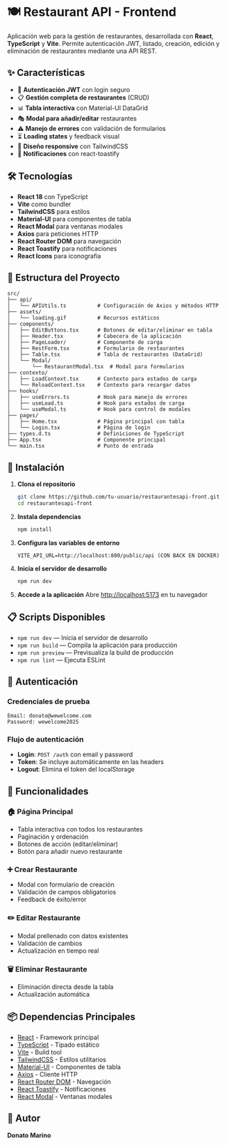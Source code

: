 # 🍽️ Restaurant API - Frontend

Aplicación web para la gestión de restaurantes, desarrollada con **React**, **TypeScript** y **Vite**. Permite autenticación JWT, listado, creación, edición y eliminación de restaurantes mediante una API REST.

## ✨ Características

- 🔐 **Autenticación JWT** con login seguro
- 📋 **Gestión completa de restaurantes** (CRUD)
- 📊 **Tabla interactiva** con Material-UI DataGrid
- 🎭 **Modal para añadir/editar** restaurantes
- ⚠️ **Manejo de errores** con validación de formularios
- ⏳ **Loading states** y feedback visual
- 📱 **Diseño responsive** con TailwindCSS
- 🔔 **Notificaciones** con react-toastify

## 🛠️ Tecnologías

- **React 18** con TypeScript
- **Vite** como bundler
- **TailwindCSS** para estilos
- **Material-UI** para componentes de tabla
- **React Modal** para ventanas modales
- **Axios** para peticiones HTTP
- **React Router DOM** para navegación
- **React Toastify** para notificaciones
- **React Icons** para iconografía

## 📁 Estructura del Proyecto

```
src/
├── api/
│   └── APIUtils.ts          # Configuración de Axios y métodos HTTP
├── assets/
│   └── loading.gif          # Recursos estáticos
├── components/
│   ├── EditButtons.tsx      # Botones de editar/eliminar en tabla
│   ├── Header.tsx           # Cabecera de la aplicación
│   ├── PageLoader/          # Componente de carga
│   ├── RestForm.tsx         # Formulario de restaurantes
│   ├── Table.tsx            # Tabla de restaurantes (DataGrid)
│   └── Modal/
│       └── RestaurantModal.tsx  # Modal para formularios
├── contexto/
│   ├── LoadContext.tsx      # Contexto para estados de carga
│   └── ReloadContext.tsx    # Contexto para recargar datos
├── hooks/
│   ├── useErrors.ts         # Hook para manejo de errores
│   ├── useLoad.ts           # Hook para estados de carga
│   └── useModal.ts          # Hook para control de modales
├── pages/
│   ├── Home.tsx             # Página principal con tabla
│   └── Login.tsx            # Página de login
├── types.d.ts               # Definiciones de TypeScript
├── App.tsx                  # Componente principal
└── main.tsx                 # Punto de entrada
```

## 🚀 Instalación

1. **Clona el repositorio**
   ```bash
   git clone https://github.com/tu-usuario/restaurantesapi-front.git
   cd restaurantesapi-front
   ```

2. **Instala dependencias**
   ```bash
   npm install
   ```

3. **Configura las variables de entorno**
   ```env
   VITE_API_URL=http://localhost:800/public/api (CON BACK EN DOCKER)
   ```

4. **Inicia el servidor de desarrollo**
   ```bash
   npm run dev
   ```

5. **Accede a la aplicación**
   Abre [http://localhost:5173](http://localhost:5173) en tu navegador

## 📋 Scripts Disponibles

- `npm run dev` — Inicia el servidor de desarrollo
- `npm run build` — Compila la aplicación para producción
- `npm run preview` — Previsualiza la build de producción
- `npm run lint` — Ejecuta ESLint

## 🔑 Autenticación

### Credenciales de prueba
```
Email: donato@wewelcome.com
Password: wewelcome2025
```

### Flujo de autenticación
- **Login**: `POST /auth` con email y password
- **Token**: Se incluye automáticamente en las headers
- **Logout**: Elimina el token del localStorage

## 📱 Funcionalidades

### 🏠 Página Principal
- Tabla interactiva con todos los restaurantes
- Paginación y ordenación
- Botones de acción (editar/eliminar)
- Botón para añadir nuevo restaurante

### ➕ Crear Restaurante
- Modal con formulario de creación
- Validación de campos obligatorios
- Feedback de éxito/error

### ✏️ Editar Restaurante
- Modal prellenado con datos existentes
- Validación de cambios
- Actualización en tiempo real

### 🗑️ Eliminar Restaurante
- Eliminación directa desde la tabla
- Actualización automática

## 📦 Dependencias Principales

- [React](https://react.dev/) - Framework principal
- [TypeScript](https://www.typescriptlang.org/) - Tipado estático
- [Vite](https://vitejs.dev/) - Build tool
- [TailwindCSS](https://tailwindcss.com/) - Estilos utilitarios
- [Material-UI](https://mui.com/) - Componentes de tabla
- [Axios](https://axios-http.com/) - Cliente HTTP
- [React Router DOM](https://reactrouter.com/) - Navegación
- [React Toastify](https://fkhadra.github.io/react-toastify/) - Notificaciones
- [React Modal](https://reactcommunity.org/react-modal/) - Ventanas modales

## 👤 Autor

**Donato Marino**